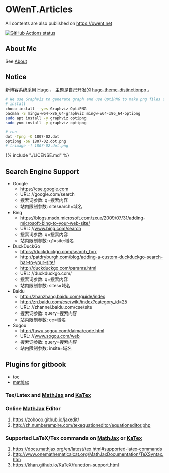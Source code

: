 # OWenT.Articles

All contents are also published on https://owent.net

[![GitHub Actions status](https://github.com/owent/blog-hugo/workflows/CI/badge.svg)](https://github.com/owent/blog-hugo/actions)

## About Me

See [About](source/about/_index.md)

## Notice

新博客系统采用 [Hugo][3] ， 主题是自己开发的 [hugo-theme-distinctionpp][4] 。

```bash
# We use Graphviz to generate graph and use OptiPNG to make png files smaller,
# install
choco install --yes Graphviz OptiPNG
pacman -S mingw-w64-x86_64-graphviz mingw-w64-x86_64-optipng
sudo apt install -y graphviz optipng
sudo yum install -y graphviz optipng

# run
dot -Tpng -O 1807-02.dot
optipng -o6 1807-02.dot.png
# trimage -f 1807-02.dot.png
```

{% include "./LICENSE.md" %}


## Search Engine Support

+ Google
  + https://cse.google.com
  + URL: //google.com/search
  + 搜索词参数: q=搜索内容
  + 站内限制参数: sitesearch=域名
+ Bing 
  + https://blogs.msdn.microsoft.com/zxue/2009/07/31/adding-microsoft-bing-to-your-web-site/
  + URL: //www.bing.com/search
  + 搜索词参数: q=搜索内容
  + 站内限制参数: q1=site:域名
+ DuckDuckGo
  + https://duckduckgo.com/search_box
  + http://patdryburgh.com/blog/adding-a-custom-duckduckgo-search-bar-to-your-site/
  + http://duckduckgo.com/params.html
  + URL: //duckduckgo.com/
  + 搜索词参数: q=搜索内容
  + 站内限制参数: sites=域名
+ Baidu
  + http://zhanzhang.baidu.com/guide/index
  + http://zn.baidu.com/cse/wiki/index?category_id=25
  + URL: //zhannei.baidu.com/cse/site
  + 搜索词参数: query=搜索内容
  + 站内限制参数: cc=域名
+ Sogou
  + http://fuwu.sogou.com/daima/code.html
  + URL: //www.sogou.com/web
  + 搜索词参数: query=搜索内容
  + 站内限制参数: insite=域名

## Plugins for gitbook

+ [toc](https://plugins.gitbook.com/plugin/toc)
+ [mathjax](https://plugins.gitbook.com/plugin/mathjax)

### Tex/Latex and [MathJax][1] and [KaTex][2]

### Online [MathJax][1] Editor

1. https://zohooo.github.io/jaxedit/
2. http://zh.numberempire.com/texequationeditor/equationeditor.php

### Supported LaTeX/Tex commands on [MathJax][1] or [KaTex][2]

1. https://docs.mathjax.org/en/latest/tex.html#supported-latex-commands
2. http://www.onemathematicalcat.org/MathJaxDocumentation/TeXSyntax.htm
3. https://khan.github.io/KaTeX/function-support.html

[1]: https://www.mathjax.org/
[2]: https://github.com/Khan/KaTeX
[3]: https://gohugo.io/
[4]: https://github.com/owt5008137/hugo-theme-distinctionpp
